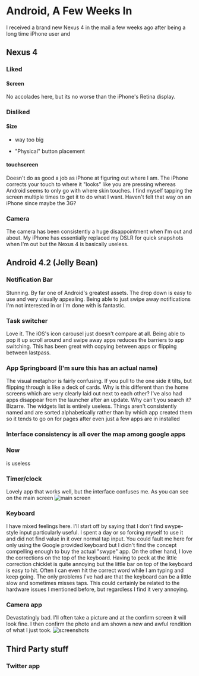 # Android, A Few Weeks In

I received a brand new Nexus 4 in the mail a few weeks ago after being a long
time iPhone user and

## Nexus 4
### Liked

#### Screen

No accolades here, but its no worse than the iPhone's Retina display.

### Disliked

#### Size

* way too big

* "Physical" button placement

#### touchscreen

Doesn't do as good a job as iPhone at figuring out where I am. The iPhone
corrects your touch to where it "looks" like you are pressing whereas Android
seems to only go with where skin touches. I find myself tapping the screen
multiple times to get it to do what I want. Haven't felt that way on an iPhone
since maybe the 3G?

### Camera

The camera has been consistently a huge disappointment when I'm out and about.
My iPhone has essentially replaced my DSLR for quick snapshots when I'm out but
the Nexus 4 is basically useless.

## Android 4.2 (Jelly Bean)
### Notification Bar

Stunning. By far one of Android's greatest assets. The drop down is easy to use
and very visually appealing. Being able to just swipe away notifications I'm
not interested in or I'm done with is fantastic.

### Task switcher

Love it. The iOS's icon carousel just doesn't compare at all. Being able to pop
it up scroll around and swipe away apps reduces the barriers to app switching.
This has been great with copying between apps or flipping between lastpass.

### App Springboard (I'm sure this has an actual name)

The visual metaphor is fairly confusing. If you pull to the one side it tilts,
but flipping through is like a deck of cards. Why is this different than the
home screens which are very clearly laid out next to each other? I've also had
apps disappear from the launcher after an update. Why can't you search it?
Bizarre. The widgets list is entirely useless. Things aren't consistently
named and are sorted alphabetically rather than by which app created them so it
tends to go on for pages after even just a few apps are in installed

### Interface consistency is all over the map among google apps

### Now

is useless

### Timer/clock

Lovely app that works well, but the interface confuses me. As you can see on
the main screen ![main screen]()

### Keyboard

I have mixed feelings here. I'll start off by saying that I don't find
swype-style input particularly useful. I spent a day or so forcing myself to
use it and did not find value in it over normal tap input. You could fault me
here for only using the Google provided keyboard but I didn't find the concept
compelling enough to buy the actual "swype" app. On the other hand, I love the
corrections on the top of the keyboard. Having to peck at the little correction
chicklet is quite annoying but the little bar on top of the keyboard is easy to
hit. Often I can even hit the correct word while I am typing and keep going.
The only problems I've had are that the keyboard can be a little slow and
sometimes misses taps. This could certainly be related to the hardware issues
I mentioned before, but regardless I find it very annoying.

### Camera app

Devastatingly bad. I'll often take a picture and at the confirm screen it will
look fine. I then confirm the photo and am shown a new and awful rendition of
what I just took. ![screenshots]()

## Third Party stuff
### Twitter app
